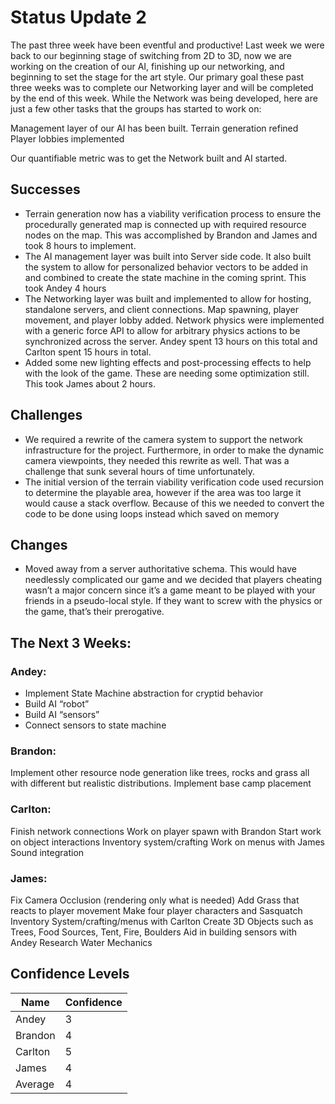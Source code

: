 # Status Update 2

The past three week have been eventful and productive! Last week we were back to our beginning stage of switching from 2D to 3D, now we are working on the creation of our AI, finishing up our networking, and beginning to set the stage for the art style. Our primary goal these past three weeks was to complete our Networking layer and will be completed by the end of this week. While the Network was being developed,  here are just a few other tasks that the groups has started to work on:

Management layer of our AI has been built.
Terrain generation refined 
Player lobbies implemented 

Our quantifiable metric was to get the Network built and AI started.        

## Successes
- Terrain generation now has a viability verification process to ensure the procedurally generated map is connected up with required resource nodes on the map. This was accomplished by Brandon and James and took 8 hours to implement. 
- The AI management layer was built into Server side code. It also built the system to allow for personalized behavior vectors to be added in and combined to create the state machine in the coming sprint. This took Andey 4 hours
- The Networking layer was built and implemented to allow for hosting, standalone servers, and client connections. Map spawning, player movement, and player lobby added.  Network physics were implemented with a generic force API to allow for arbitrary physics actions to be synchronized across the server. Andey spent 13 hours on this total and Carlton spent 15 hours in total.
- Added some new lighting effects and post-processing effects to help with the look of the game. These are needing some optimization still. This took James about 2 hours.


## Challenges
- We required a rewrite of the camera system to support the network infrastructure for the project. Furthermore, in order to make the dynamic camera viewpoints, they needed this rewrite as well. That was a challenge that sunk several hours of time unfortunately.
- The initial version of the terrain viability verification code used recursion to determine the playable area, however if the area was too large it would cause a stack overflow. Because of this we needed to convert the code to be done using loops instead which saved on memory

## Changes
- Moved away from a server authoritative schema. This would have needlessly complicated our game and we decided that players cheating wasn’t a major concern since it’s a game meant to be played with your friends in a pseudo-local style. If they want to screw with the physics or the game, that’s their prerogative.

## The Next 3 Weeks:
### Andey:
- Implement State Machine abstraction for cryptid behavior
- Build AI “robot”
- Build AI “sensors”
- Connect sensors to state machine

### Brandon:
Implement other resource node generation like trees, rocks and grass all with different but realistic distributions.
Implement base camp placement

### Carlton:
Finish network connections 
Work on player spawn with Brandon
Start work on object interactions
Inventory system/crafting
Work on menus with James
Sound integration

### James:
Fix Camera Occlusion (rendering only what is needed)
Add Grass that reacts to player movement
Make four player characters and Sasquatch
Inventory System/crafting/menus with Carlton
Create 3D Objects such as Trees, Food Sources, Tent, Fire, Boulders 
Aid in building sensors with Andey
Research Water Mechanics

## Confidence Levels
| Name | Confidence |
|---|---|
|Andey|3|
|Brandon|4|
|Carlton|5|
|James|4|
|Average|4|

